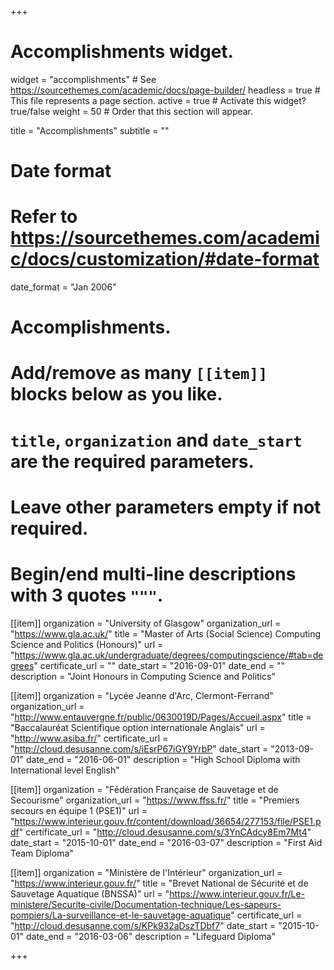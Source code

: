 +++
# Accomplishments widget.
widget = "accomplishments"  # See https://sourcethemes.com/academic/docs/page-builder/
headless = true  # This file represents a page section.
active = true  # Activate this widget? true/false
weight = 50  # Order that this section will appear.

title = "Accomplish&shy;ments"
subtitle = ""

# Date format
#   Refer to https://sourcethemes.com/academic/docs/customization/#date-format
date_format = "Jan 2006"

# Accomplishments.
#   Add/remove as many `[[item]]` blocks below as you like.
#   `title`, `organization` and `date_start` are the required parameters.
#   Leave other parameters empty if not required.
#   Begin/end multi-line descriptions with 3 quotes `"""`.

[[item]]
  organization = "University of Glasgow"
  organization_url = "https://www.gla.ac.uk/"
  title = "Master of Arts (Social Science) Computing Science and Politics (Honours)"
  url = "https://www.gla.ac.uk/undergraduate/degrees/computingscience/#tab=degrees"
  certificate_url = ""
  date_start = "2016-09-01"
  date_end = ""
  description = "Joint Honours in Computing Science and Politics"

[[item]]
  organization = "Lycée Jeanne d'Arc, Clermont-Ferrand"
  organization_url = "http://www.entauvergne.fr/public/0630019D/Pages/Accueil.aspx"
  title = "Baccalauréat Scientifique option internationale Anglais"
  url = "http://www.asiba.fr/"
  certificate_url = "http://cloud.desusanne.com/s/iEsrP67iGY9YrbP"
  date_start = "2013-09-01"
  date_end = "2016-06-01"
  description = "High School Diploma with International level English"

[[item]]
  organization = "Fédération Française de Sauvetage et de Secourisme"
  organization_url = "https://www.ffss.fr/"
  title = "Premiers secours en équipe 1 (PSE1)"
  url = "https://www.interieur.gouv.fr/content/download/36654/277153/file/PSE1.pdf"
  certificate_url = "http://cloud.desusanne.com/s/3YnCAdcy8Em7Mt4"
  date_start = "2015-10-01"
  date_end = "2016-03-07"
  description = "First Aid Team Diploma"

[[item]]
  organization = "Ministère de l'Intérieur"
  organization_url = "https://www.interieur.gouv.fr/"
  title = "Brevet National de Sécurité et de Sauvetage Aquatique (BNSSA)"
  url = "https://www.interieur.gouv.fr/Le-ministere/Securite-civile/Documentation-technique/Les-sapeurs-pompiers/La-surveillance-et-le-sauvetage-aquatique"
  certificate_url = "http://cloud.desusanne.com/s/KPk932aDszTDbf7"
  date_start = "2015-10-01"
  date_end = "2016-03-06"
  description = "Lifeguard Diploma"

+++
